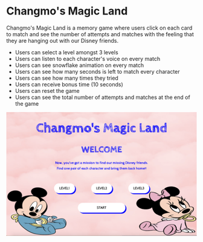 # Changmo's Magic Land

Changmo's Magic Land is a memory game where users click on each card to match and see the number of attempts and matches with the feeling that they are hanging out with our Disney friends.

* Users can select a level amongst 3 levels
* Users can listen to each character's voice on every match
* Users can see snowflake animation on every match
* Users can see how many seconds is left to match every character
* Users can see how many times they tried
* Users can receive bonus time (10 seconds)
* Users can reset the game
* Users can see the total number of attempts and matches at the end of the game

![](https://github.com/ChangmoSung/ChangmoMagicLand/blob/master/assets/magicLand.jpeg)
